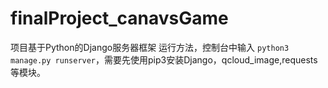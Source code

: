 # finalProject_canavsGame
项目基于Python的Django服务器框架
运行方法，控制台中输入 `python3 manage.py runserver`，需要先使用pip3安装Django，qcloud_image,requests等模块。
